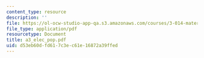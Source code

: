 ```yaml
---
content_type: resource
description: ''
file: https://ol-ocw-studio-app-qa.s3.amazonaws.com/courses/3-014-materials-laboratory-fall-2006/d53eb60dfd617c3ec61e16872a39ffed_a3_elec_pop.pdf
file_type: application/pdf
resourcetype: Document
title: a3_elec_pop.pdf
uid: d53eb60d-fd61-7c3e-c61e-16872a39ffed
---
```

